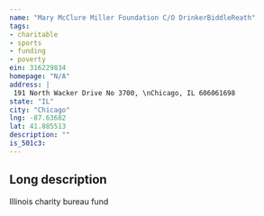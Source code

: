 ```yaml
---
name: "Mary McClure Miller Foundation C/O DrinkerBiddleReath"
tags:
- charitable
- sports
- funding
- poverty
ein: 316229834
homepage: "N/A"
address: |
 191 North Wacker Drive No 3700, \nChicago, IL 606061698
state: "IL"
city: "Chicago"
lng: -87.63682
lat: 41.885513
description: ""
is_501c3: 
---
```


## Long description

Illinois charity bureau fund
